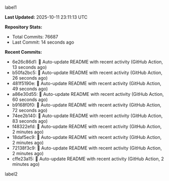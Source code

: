 
label1 
<!-- ACTIVITY_START -->
**Last Updated:** 2025-10-11 23:11:13 UTC

**Repository Stats:**
- Total Commits: 76687
- Last Commit: 14 seconds ago

**Recent Commits:**
- 6e26c86d1: 🤖 Auto-update README with recent activity (GitHub Action, 13 seconds ago)
- b50fa2bc5: 🤖 Auto-update README with recent activity (GitHub Action, 26 seconds ago)
- 481f5190e: 🤖 Auto-update README with recent activity (GitHub Action, 49 seconds ago)
- a86e30d55: 🤖 Auto-update README with recent activity (GitHub Action, 60 seconds ago)
- b9168f0f0: 🤖 Auto-update README with recent activity (GitHub Action, 72 seconds ago)
- 74ee2b140: 🤖 Auto-update README with recent activity (GitHub Action, 83 seconds ago)
- f48322efd: 🤖 Auto-update README with recent activity (GitHub Action, 2 minutes ago)
- 18daf5ec9: 🤖 Auto-update README with recent activity (GitHub Action, 2 minutes ago)
- 72138f3c9: 🤖 Auto-update README with recent activity (GitHub Action, 2 minutes ago)
- cffe23a15: 🤖 Auto-update README with recent activity (GitHub Action, 2 minutes ago)
<!-- ACTIVITY_END -->

label2
